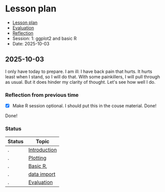 # Lesson plan

- [Lesson plan](../../lesson_plans/20251003/README.md)
- [Evaluation](../../evaluations/20251003/README.md)
- [Reflection](../../reflections/20251003/README.md)
- Session: 1: ggplot2 and basic R
- Date: 2025-10-03

## 2025-10-03

I only have today to prepare. I am ill: I have back pain that hurts. It
hurts least when I stand, so I will do that. With some painkillers, I will
pull through as usual. But it does hinder my clarity of thought. Let's
see how well I do.

### Reflection from previous time

- [x] Make R session optional. I should put this in the couse material.
  Done!

Done!

### Status

Status      | Topic
------------|-----------------------------------------------------------------
.| [Introduction](introduction_1/README.md)
.|[Plotting](plotting/README.md)
.| [Basic R](basic_r/README.md),
.|[data import](data_import/README.md)
.| [Evaluation](evaluation.md)

